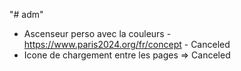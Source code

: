 "# adm"

- Ascenseur perso avec la couleurs - https://www.paris2024.org/fr/concept - Canceled
- Icone de chargement entre les pages => Canceled

